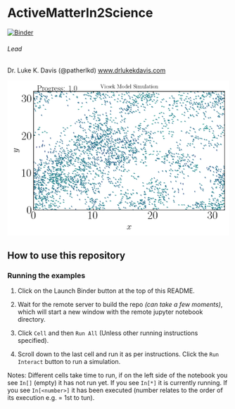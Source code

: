 # ActiveMatterIn2Science

[![Binder](https://mybinder.org/badge_logo.svg)](https://mybinder.org/v2/gh/patherlkd/ActiveMatterIn2Science/HEAD?labpath=%2FVicsekModelCode-binder.ipynb)


###### Lead 
Dr. Luke K. Davis (@patherlkd) www.drlukekdavis.com

![Alt text](./sample.png?raw=true "What the simulation looks like")

## How to use this repository

### Running the examples

1. Click on the Launch Binder button at the top of this README.

2. Wait for the remote server to build the repo *(can take a few moments)*, which will start a new window with the remote jupyter notebook directory.

3. Click `Cell` and then `Run All` (Unless other running instructions specified).

4. Scroll down to the last cell and run it as per instructions. Click the ``Run Interact`` button to run a simulation.

Notes: Different cells take time to run, if on the left side of the notebook you see ``In[]`` (empty) it has not run yet. If you see ``In[*]`` it is currently running. If you see ``In[<number>]`` it has been executed (number relates to the order of its execution e.g. <number> = 1st to tun).
